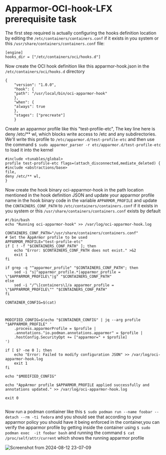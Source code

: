 # Apparmor-OCI-hook-LFX prerequisite task
The first step required is actually configuring the hooks definition location by editing the ```/etc/containers/containers.conf``` if it exists in you system or this ```/usr/share/containers/containers.conf``` file:
```
[engine]
hooks_dir = ["/etc/containers/oci/hooks.d"]
```
Now create the OCI hook definition like this apparmor-hook.json in the ```/etc/containers/oci/hooks.d``` directory
```
{
    "version": "1.0.0",
    "hook": {
    "path": "/usr/local/bin/oci-apparmor-hook"
    },
    "when": {
    "always": true
    },
    "stages": ["precreate"]
    }
```
Create an apparmor profile like this "test-profile-etc",
The key line here is deny /etc/** wl, which blocks write access to /etc and any subdirectories. We'll write this profile to ```/etc/apparmor.d/test-profile-etc``` and then use the command ```$ sudo apparmor_parser -r etc/apparmor.d/test-profile-etc``` to load it into the kernel 

```
#include <tunables/global>
profile test-profile-etc flags=(attach_disconnected,mediate_deleted) {
#include <abstractions/base>
file,
deny /etc/** wl,
}
```
Now create the hook binary oci-apparmor-hook in the path location mentioned in the hook definition JSON and update your apparmor profile name in the hook binary code in the variable ```APPARMOR_PROFILE``` and update the ```CONTAINERS_CONF_PATH``` to ```/etc/containers/containers.conf``` if it exists in you system or this ```/usr/share/containers/containers.conf``` exists by default
```
#!/bin/bash
echo "Running oci-apparmor-hook" >> /var/log/oci-apparmor-hook.log

CONTAINERS_CONF_PATH="/usr/share/containers/containers.conf"
# Set the AppArmor profile to be used
APPARMOR_PROFILE="test-profile-etc"
if [ ! -f "$CONTAINERS_CONF_PATH" ]; then
    echo "Error: $CONTAINERS_CONF_PATH does not exist." >&2
    exit 1
fi

if grep -q "^apparmor_profile" "$CONTAINERS_CONF_PATH"; then
    sed -i "s|^apparmor_profile.*|apparmor_profile = \"$APPARMOR_PROFILE\"|g" "$CONTAINERS_CONF_PATH"
else
    sed -i "/^\[containers\]/a apparmor_profile = \"$APPARMOR_PROFILE\"" "$CONTAINERS_CONF_PATH"
fi

CONTAINER_CONFIG=$(cat)



MODIFIED_CONFIG=$(echo "$CONTAINER_CONFIG" | jq --arg profile "$APPARMOR_PROFILE" '
    .process.apparmorProfile = $profile |
    .annotations."io.podman.annotations.apparmor" = $profile |
    .hostConfig.SecurityOpt += ["apparmor=" + $profile]
')

if [ $? -ne 0 ]; then
    echo "Error: Failed to modify configuration JSON" >> /var/log/oci-apparmor-hook.log
    exit 1
fi

echo "$MODIFIED_CONFIG"

echo "AppArmor profile $APPARMOR_PROFILE applied successfully and annotations updated." >> /var/log/oci-apparmor-hook.log

exit 0


```
Now run a podman contiainer like this
``` $ sudo podman run --name foobar --detach --rm -ti fedora ``` and you should see that according to your apparmor policy you should have it being enforced in the container,you can verify the apparmor profile by getting inside the container using
``` $ sudo podman exec  -it foobar bash ```  and running the command ``` $ cat /proc/self/attr/current ``` which shows the running apparmor profile

![Screenshot from 2024-08-12 23-07-09](https://github.com/user-attachments/assets/58b95e74-5dbc-47d6-bedb-963589cf2c15)

